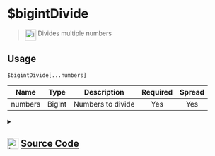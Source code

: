 # $bigintDivide
> <img align="top" src="https://upload.wikimedia.org/wikipedia/commons/thumb/e/e4/Infobox_info_icon.svg/160px-Infobox_info_icon.svg.png?20150409153300" alt="image" width="25" height="auto"> Divides multiple numbers
## Usage
```
$bigintDivide[...numbers]
```
| Name | Type | Description | Required | Spread
| :---: | :---: | :---: | :---: | :---: |
numbers | BigInt | Numbers to divide | Yes | Yes
<details>
<summary>
    
## <img align="top" src="https://cdn4.iconfinder.com/data/icons/iconsimple-logotypes/512/github-512.png" alt="image" width="25" height="auto">  [Source Code](https://github.com/tryforge/ForgeScript-V2/blob/main/src/native/bigintDivide.ts)
    
</summary>
    
```ts
import { ArgType, NativeFunction, Return } from "../structures"

export default new NativeFunction({
    name: "$bigintDivide",
    version: "1.3.0",
    description: "Divides multiple numbers",
    brackets: true,
    unwrap: true,
    args: [
        {
            name: "numbers",
            description: "Numbers to divide",
            rest: true,
            type: ArgType.BigInt,
            required: true,
        },
    ],
    execute(_, [numbers]) {
        return this.success(numbers.reduce((x, y) => x / y))
    },
})

```
    
</details>